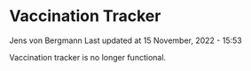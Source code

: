 Vaccination Tracker
================
Jens von Bergmann
Last updated at 15 November, 2022 - 15:53

Vaccination tracker is no longer functional.
